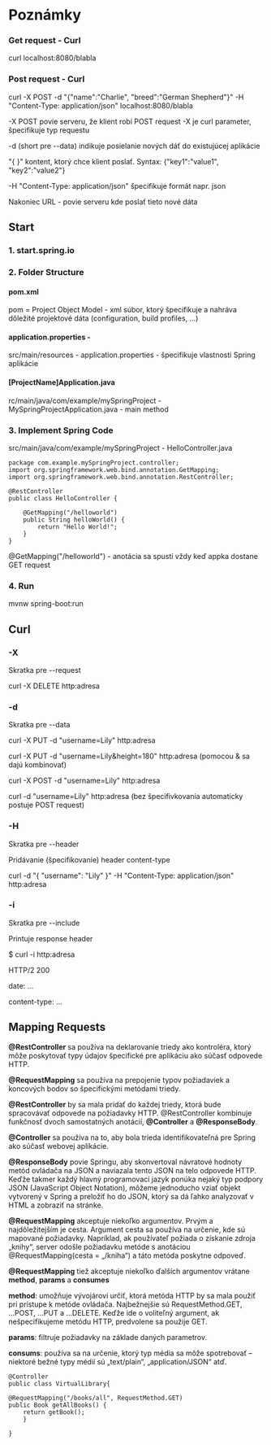 # Poznámky

### Get request - Curl
curl localhost:8080/blabla

### Post request - Curl
curl -X POST -d "{\"name\":\"Charlie\", \"breed\":\"German Shepherd\"}" -H "Content-Type: application/json" localhost:8080/blabla

-X POST povie serveru, že klient robí POST request -X je curl parameter, špecifikuje typ requestu
 
-d (short pre --data) indikuje posielanie nových dáť do existujúcej aplikácie

"{ }" kontent, ktorý chce klient poslať. Syntax: {\"key1\":\"value1\", \"key2\":\"value2\"}

-H "Content-Type: application/json" špecifikuje formát napr. json

Nakoniec URL - povie serveru kde poslať tieto nové dáta


## Start
### 1. start.spring.io

### 2. Folder Structure
#### pom.xml
pom = Project Object Model - xml súbor, ktorý špecifikuje a nahráva dôležité projektové dáta (configuration, build profiles, ...)

#### application.properties - 
src/main/resources - application.properties - špecifikuje vlastnosti Spring aplikácie

#### [ProjectName]Application.java
rc/main/java/com/example/mySpringProject - MySpringProjectApplication.java - main method

### 3. Implement Spring Code
src/main/java/com/example/mySpringProject - HelloController.java

    package com.example.mySpringProject.controller;
    import org.springframework.web.bind.annotation.GetMapping;
    import org.springframework.web.bind.annotation.RestController;

    @RestController
    public class HelloController {

        @GetMapping("/helloworld")
        public String helloWorld() {
            return "Hello World!";
        }
    }

@GetMapping("/helloworld") - anotácia sa spustí vždy keď appka dostane GET request

### 4. Run
mvnw spring-boot:run


## Curl

### -X
Skratka pre --request

curl -X DELETE http:adresa

### -d
Skratka pre --data

curl -X PUT -d "username=Lily" http:adresa

curl -X PUT -d "username=Lily&height=180" http:adresa
(pomocou & sa dajú kombinovať)

curl -X POST -d "username=Lily" http:adresa

curl -d "username=Lily" http:adresa (bez špecifivkovania
automaticky postuje POST request)

### -H
Skratka pre --header

Pridávanie (špecifikovanie) header content-type

curl -d "{ \"username\": \"Lily\" }" -H "Content-Type:
application/json" http:adresa

### -i
Skratka pre --include

Printuje response header

$ curl -i http:adresa

HTTP/2 200

date: ...

content-type: ...

## Mapping Requests

**@RestController** sa používa na deklarovanie triedy ako kontroléra,
ktorý môže poskytovať typy údajov špecifické
pre aplikáciu ako súčasť odpovede HTTP.

**@RequestMapping** sa používa na prepojenie typov požiadaviek
a koncových bodov
so špecifickými metódami triedy.

**@RestController** by sa mala pridať do každej triedy,
ktorá bude spracovávať odpovede na požiadavky HTTP.
@RestController kombinuje funkčnosť
dvoch samostatných anotácií, **@Controller** a **@ResponseBody**.

**@Controller** sa používa na to, aby bola trieda identifikovateľná
pre Spring ako súčasť webovej aplikácie.

**@ResponseBody** povie Springu, aby skonvertoval
návratové hodnoty metód ovládača na JSON a naviazala
tento JSON na telo odpovede HTTP. Keďže takmer každý hlavný
programovací jazyk ponúka nejaký typ podpory JSON (JavaScript
Object Notation), môžeme jednoducho vziať objekt vytvorený v
Spring a preložiť ho do
JSON, ktorý sa dá ľahko analyzovať v HTML a zobraziť na stránke.

**@RequestMapping** akceptuje niekoľko argumentov.
Prvým a najdôležitejším je cesta. Argument
cesta sa používa na určenie, kde sú mapované požiadavky.
Napríklad, ak používateľ požiada o získanie zdroja „knihy“,
server odošle požiadavku metóde s anotáciou
@RequestMapping(cesta = „/kniha“) a táto metóda poskytne odpoveď.

**@RequestMapping** tiež akceptuje niekoľko ďalších
argumentov vrátane **method**,
**params** a **consumes**

**method**: umožňuje vývojárovi určiť, ktorá metóda HTTP by
sa mala použiť pri prístupe k metóde ovládača. Najbežnejšie
sú RequestMethod.GET, ...POST, ...PUT a ...DELETE. Keďže ide o
voliteľný argument,
ak nešpecifikujeme metódu HTTP, predvolene sa použije GET.

**params**: filtruje požiadavky na základe daných parametrov.

**consums**: používa sa na určenie, ktorý typ média sa môže
spotrebovať – niektoré bežné typy médií sú „text/plain“,
„application/JSON“ atď.

    @Controller
    public class VirtualLibrary{

    @RequestMapping("/books/all", RequestMethod.GET)
    public Book getAllBooks() {
        return getBook();
        }

    }